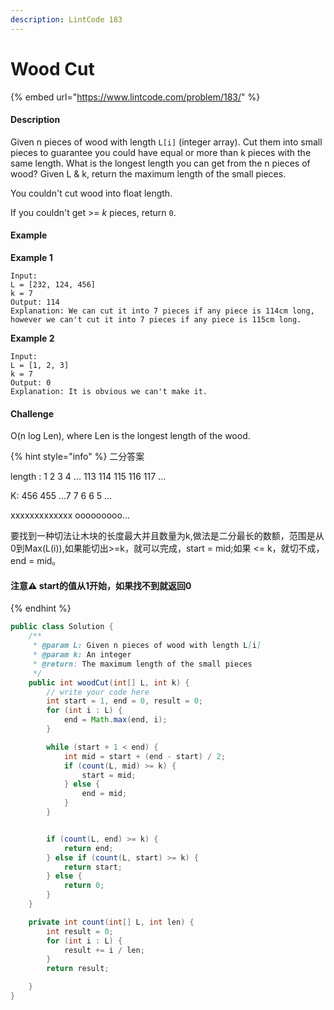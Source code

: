 ```yaml
---
description: LintCode 183
---
```


# Wood Cut

{% embed url="https://www.lintcode.com/problem/183/" %}

#### Description

Given n pieces of wood with length `L[i]` (integer array). Cut them into small pieces to guarantee you could have equal or more than k pieces with the same length. What is the longest length you can get from the n pieces of wood? Given L & k, return the maximum length of the small pieces.

You couldn't cut wood into float length.

If you couldn't get >= _k_ pieces, return `0`.

#### Example

**Example 1**

```
Input:
L = [232, 124, 456]
k = 7
Output: 114
Explanation: We can cut it into 7 pieces if any piece is 114cm long, however we can't cut it into 7 pieces if any piece is 115cm long.
```

**Example 2**

```
Input:
L = [1, 2, 3]
k = 7
Output: 0
Explanation: It is obvious we can't make it.
```

#### Challenge

O(n log Len), where Len is the longest length of the wood.

{% hint style="info" %}
二分答案

length : 1 2 3 4 ... 113 114 115 116 117 ...

K:           456 455 ...7   7       6     6      5    ...

&#x20;              xxxxxxxxxxxxx       ooooooooo...

要找到一种切法让木块的长度最大并且数量为k,做法是二分最长的数额，范围是从0到Max(L(i)),如果能切出>=k，就可以完成，start = mid;如果 <= k，就切不成，end = mid。

#### 注意⚠️ start的值从1开始，如果找不到就返回0
{% endhint %}

```java
public class Solution {
    /**
     * @param L: Given n pieces of wood with length L[i]
     * @param k: An integer
     * @return: The maximum length of the small pieces
     */
    public int woodCut(int[] L, int k) {
        // write your code here
        int start = 1, end = 0, result = 0;
        for (int i : L) {
            end = Math.max(end, i);
        }

        while (start + 1 < end) {
            int mid = start + (end - start) / 2;
            if (count(L, mid) >= k) {
                start = mid;
            } else {
                end = mid;
            }
        }


        if (count(L, end) >= k) {
            return end;
        } else if (count(L, start) >= k) {
            return start;
        } else {
            return 0;
        }
    }

    private int count(int[] L, int len) {
        int result = 0;
        for (int i : L) {
            result += i / len;
        }
        return result;

    }
}
```
